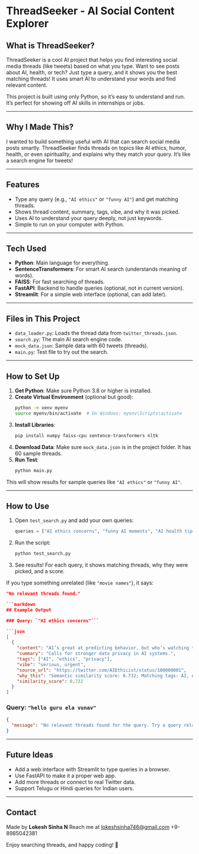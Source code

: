 # ThreadSeeker - AI Social Content Explorer

## What is ThreadSeeker?

ThreadSeeker is a cool AI project that helps you find interesting social media threads (like tweets) based on what you type. Want to see posts about AI, health, or tech? Just type a query, and it shows you the best matching threads! It uses smart AI to understand your words and find relevant content.

This project is built using only Python, so it’s easy to understand and run. It’s perfect for showing off AI skills in internships or jobs.

---

## Why I Made This?

I wanted to build something useful with AI that can search social media posts smartly. ThreadSeeker finds threads on topics like AI ethics, humor, health, or even spirituality, and explains why they match your query. It’s like a search engine for tweets!

---

## Features

- Type any query (e.g., `"AI ethics"` or `"funny AI"`) and get matching threads.
- Shows thread content, summary, tags, vibe, and why it was picked.
- Uses AI to understand your query deeply, not just keywords.
- Simple to run on your computer with Python.

---

## Tech Used

- **Python**: Main language for everything.
- **SentenceTransformers**: For smart AI search (understands meaning of words).
- **FAISS**: For fast searching of threads.
- **FastAPI**: Backend to handle queries (optional, not in current version).
- **Streamlit**: For a simple web interface (optional, can add later).

---

## Files in This Project

- `data_loader.py`: Loads the thread data from `twitter_threads.json`.
- `search.py`: The main AI search engine code.
- `mock_data.json`: Sample data with 60 tweets (threads).
- `main.py`: Test file to try out the search.

---

## How to Set Up

1. **Get Python**: Make sure Python 3.8 or higher is installed.
2. **Create Virtual Environment** (optional but good):
    ```bash
    python -m venv myenv
    source myenv/bin/activate  # On Windows: myenv\Scripts\activate
    ```
3. **Install Libraries**:
    ```bash
    pip install numpy faiss-cpu sentence-transformers nltk
    ```
4. **Download Data**: Make sure `mock_data.json` is in the project folder. It has 60 sample threads.
5. **Run Test**:
    ```bash
    python main.py
    ```

This will show results for sample queries like `"AI ethics"` or `"funny AI"`.

---

## How to Use

1. Open `test_search.py` and add your own queries:
    ```python
    queries = ["AI ethics concerns", "funny AI moments", "AI health tips"]
    ```
2. Run the script:
    ```bash
    python test_search.py
    ```
3. See results! For each query, it shows matching threads, why they were picked, and a score.

If you type something unrelated (like `"movie names"`), it says:

```json
"No relevant threads found."

```markdown
## Example Output

### Query: `"AI ethics concerns"```

```json
[
  {
    "content": "AI’s great at predicting behavior, but who’s watching the watcher? Data privacy needs to be priority #1. #AIEthics",
    "summary": "Calls for stronger data privacy in AI systems.",
    "tags": ["AI", "ethics", "privacy"],
    "vibe": "serious, urgent",
    "source_url": "https://twitter.com/AIEthicist/status/100000001",
    "why_this": "Semantic similarity score: 0.732; Matching tags: AI, ethics; Matching words: ethics",
    "similarity_score": 0.732
  }
]
```

### Query: `"hello guru ela vunav"`

```json
{
  "message": "No relevant threads found for the query. Try a query related to AI, tech, health, or spirituality."
}
```

---

## Future Ideas

- Add a web interface with Streamlit to type queries in a browser.
- Use FastAPI to make it a proper web app.
- Add more threads or connect to real Twitter data.
- Support Telugu or Hindi queries for Indian users.


---

## Contact

Made by **Lokesh Sinha N** 
Reach me at lokeshsinha746@gmail.com 
+9-8985042381

Enjoy searching threads, and happy coding! 🚀




